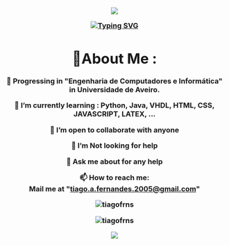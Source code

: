 <h3 align="center">

![](https://capsule-render.vercel.app/api?type=waving&height=120&color=gradient&textBg=false&section=header)


  <a href="https://git.io/typing-svg"><img src="https://readme-typing-svg.demolab.com?font=Fira+Code&pause=1000&center=true&vCenter=true&random=false&width=435&lines=Hello!+Welcome+to+my+github+page;I+am+Tiago+Fernandes" alt="Typing SVG" /></a>

<p align="center">
  
</p>


<div align="center">

# 💫About Me :
🔭 Progressing in "Engenharia de Computadores e Informática" in Universidade de Aveiro.
  
🌱 I’m currently learning : Python, Java, VHDL, HTML, CSS, JAVASCRIPT, LATEX, ...

👯 I’m open to collaborate with anyone

🤔 I’m Not looking for help

💬 Ask me about for any help

📫 How to reach me:  
  Mail me at "tiago.a.fernandes.2005@gmail.com"


<p><img align="center" src="https://github-readme-stats.vercel.app/api/top-langs?username=tiagofrns&show_icons=true&theme=dark&locale=en&layout=compact" alt="tiagofrns" /></p>

<p><img align="center" src="https://github-readme-streak-stats.herokuapp.com/?user=tiagofrns&theme=dark&layout=compact" alt="tiagofrns" /></p>

<!--



- 🔭 I’m currently working on ...
- 🌱 I’m currently learning ...
- 👯 I’m looking to collaborate on ...
- 🤔 I’m looking for help with ...
- 💬 Ask me about ...
- 📫 How to reach me: ...
- 😄 Pronouns: ...
- ⚡ Fun fact: ...
-->
![](https://capsule-render.vercel.app/api?type=waving&height=120&color=gradient&textBg=false&section=footer)
